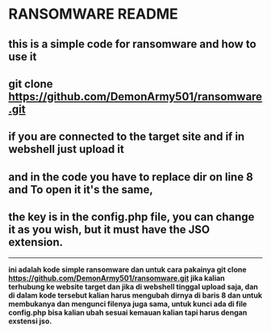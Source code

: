 # RANSOMWARE README
this is a simple code for ransomware and how to use it 
-------------------------------------------------------------------------------------
git clone https://github.com/DemonArmy501/ransomware.git
-----------------------------------------------------------------------------------------
if you are connected to the target site and if in webshell just upload it
------------------------------------------------------------------------------------------------
and in the code you have to replace dir on line 8 and To open it it's the same, 
---------------------------------------------------------------------------------------------------------
the key is in the config.php file, you can change it as you wish, but it must have the JSO extension.
------------------------------------------------------------------------------------------------------------------
------------------------------------------------------------------------------------------------------------------
**ini adalah kode simple ransomware dan untuk cara pakainya 
git clone https://github.com/DemonArmy501/ransomware.git 
jika kalian terhubung ke website target dan jika di webshell tinggal upload saja,
dan di dalam kode tersebut kalian harus mengubah dirnya di baris 8 dan untuk membukanya dan mengunci filenya juga sama,
untuk kunci ada di file config.php bisa kalian ubah sesuai kemauan kalian tapi harus dengan exstensi jso.**

